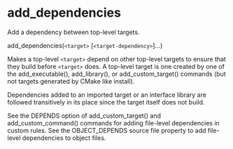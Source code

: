   

# add_dependencies  
Add a dependency between top-level targets.  

add_dependencies(```<target>``` [```<target-dependency>```]...)

  

Makes a top-level ```<target>``` depend on other top-level targets to
ensure that they build before ```<target>``` does.  A top-level target
is one created by one of the add_executable(),
add_library(), or add_custom_target() commands
(but not targets generated by CMake like install).  

Dependencies added to an imported target
or an interface library are followed
transitively in its place since the target itself does not build.  

See the DEPENDS option of add_custom_target() and
add_custom_command() commands for adding file-level
dependencies in custom rules.  See the OBJECT_DEPENDS
source file property to add file-level dependencies to object files.  

